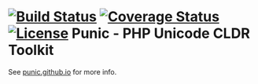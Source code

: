 [![Build Status](https://api.travis-ci.org/punic/punic.svg?branch=master)](https://travis-ci.org/punic/punic)
[![Coverage Status](https://img.shields.io/coveralls/punic/punic.svg)](https://coveralls.io/r/punic/punic)
[![License](https://poser.pugx.org/punic/punic/license.svg)](https://packagist.org/packages/punic/punic)
Punic - PHP Unicode CLDR Toolkit
================================

See [punic.github.io](http://punic.github.io) for more info.